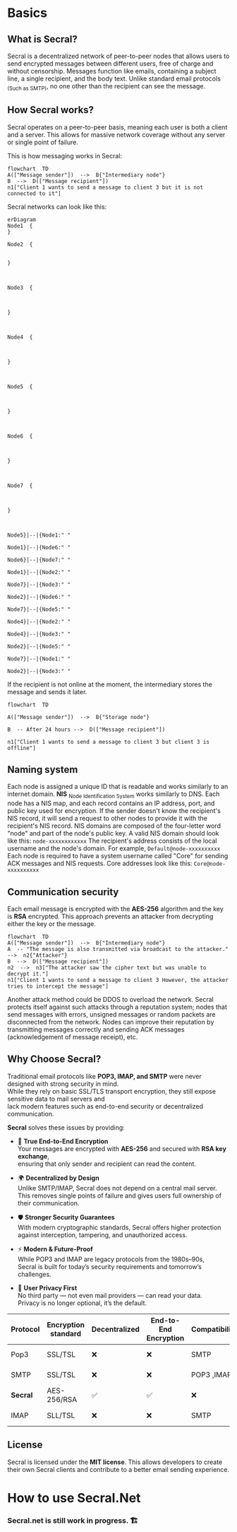 # Basics
## What is Secral?
Secral is a decentralized network of peer-to-peer nodes that allows users to send encrypted messages between different users, free of charge and without censorship. Messages function like emails, containing a subject line, a single recipient, and the body text. Unlike standard email protocols <sub>(Such as SMTP)</sub>, no one other than the recipient can see the message.

## How Secral works?
Secral operates on a peer-to-peer basis, meaning each user is both a client and a server. This allows for massive network coverage without any server or single point of failure.

This is how messaging works in Secral:
```mermaid
flowchart  TD
A(["Message sender"])  -->  B{"Intermediary node"}
B  -->  D(["Message recipient"])
n1["Client 1 wants to send a message to client 3 but it is not connected to it"]
```
Secral networks can look like this:
```mermaid
erDiagram
Node1  {
}

Node2  {
  

}

  

Node3  {

  

}

  

Node4  {

  

}

  

Node5  {

  

}

  

Node6  {

  

}

  

Node7  {

  

}

  

Node5}|--|{Node1:" "

Node1}|--|{Node6:" "

Node6}|--|{Node7:" "

Node1}|--|{Node2:" "

Node7}|--|{Node3:" "

Node2}|--|{Node6:" "

Node7}|--|{Node5:" "

Node4}|--|{Node2:" "

Node4}|--|{Node3:" "

Node2}|--|{Node5:" "

Node7}|--|{Node1:" "

Node2}|--|{Node3:" "
```



If the recipient is not online at the moment, the intermediary stores the message and sends it later.

```mermaid
flowchart  TD

A(["Message sender"])  -->  B{"Storage node"}

B  -- After 24 hours -->  D(["Message recipient"])

n1["Client 1 wants to send a message to client 3 but client 3 is offline"]
```
## Naming system
Each node is assigned a unique ID that is readable and works similarly to an internet domain.
**NIS** <sub>Node Identification System</sub> works similarly to DNS. Each node has a NIS map, and each record contains an IP address, port, and public key used for encryption. If the sender doesn't know the recipient's NIS record, it will send a request to other nodes to provide it with the recipient's NIS record.
NIS domains are composed of the four-letter word "node" and part of the node's public key. A valid NIS domain should look like this: `node-xxxxxxxxxxxx`
The recipient's address consists of the local username and the node's domain. For example, `Default@node-xxxxxxxxxx`
Each node is required to have a system username called "Core" for sending ACK messages and NIS requests. Core addresses look like this: `Core@node-xxxxxxxxxx`

## Communication security
Each email message is encrypted with the **AES-256** algorithm and the key is **RSA** encrypted. This approach prevents an attacker from decrypting either the key or the message.
```mermaid
flowchart  TD
A(["Message sender"])  -->  B{"Intermediary node"}
A  -- "The message is also transmitted via broadcast to the attacker." -->  n2{"Attacker"}
B  -->  D(["Message recipient"])
n2  -->  n3["The attacker saw the cipher text but was unable to decrypt it."]
n1["Client 1 wants to send a message to client 3 However, the attacker tries to intercept the message"]
```
Another attack method could be DDOS to overload the network.
Secral protects itself against such attacks through a reputation system; nodes that send messages with errors, unsigned messages or random packets are disconnected from the network. Nodes can improve their reputation by transmitting messages correctly and sending ACK messages (acknowledgement of message receipt), etc.

## Why Choose **Secral**?

Traditional email protocols like **POP3, IMAP, and SMTP** were never designed with strong security in mind.  
While they rely on basic SSL/TLS transport encryption, they still expose sensitive data to mail servers and  
lack modern features such as end-to-end security or decentralized communication.

**Secral** solves these issues by providing:

- 🔐 **True End-to-End Encryption**  
  Your messages are encrypted with **AES-256** and secured with **RSA key exchange**,  
  ensuring that only sender and recipient can read the content.

- 🌍 **Decentralized by Design**  
  Unlike SMTP/IMAP, Secral does not depend on a central mail server.  
  This removes single points of failure and gives users full ownership of their communication.

- 🛡️ **Stronger Security Guarantees**  
  With modern cryptographic standards, Secral offers higher protection  
  against interception, tampering, and unauthorized access.

- ⚡ **Modern & Future-Proof**  
  While POP3 and IMAP are legacy protocols from the 1980s–90s,  
  Secral is built for today’s security requirements and tomorrow’s challenges.

- 🧩 **User Privacy First**  
  No third party — not even mail providers — can read your data.  
  Privacy is no longer optional, it’s the default.


| Protocol|Encryption standard|Decentralized|End-to-End Encryption|Compatibility|Use cases|
|--|--|--|--|--|--|
| Pop3|SSL/TSL|❌|❌|SMTP|Legacy systems|
| SMTP|SSL/TSL|❌|❌|POP3 ,IMAP|Universal sending|
| **Secral**|AES-256/RSA|✅|✅|❌|Synchronization|
| IMAP|SLL/TSL|❌|❌|SMTP| **Privacy-first communication**|


## License
Secral is licensed under the **MIT license**. This allows developers to create their own Secral clients and contribute to a better email sending experience.

# How to use Secral.Net
### Secral.net is still work in progress. 🏗️
